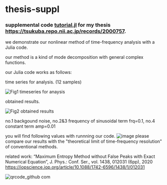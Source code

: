 # thesis-suppl

### supplemental code [tutorial.jl](https://github.com/fishiyama/thesis-suppl/blob/main/tutorial.jl) for my thesis https://tsukuba.repo.nii.ac.jp/records/2000757.

we demonstrate our nonlinear method of time-frequency analysis with a Julia code.

our method is a kind of mode decomposition with general complex functions.

our Julia code works as follows:

time series for analysis. (12 samples)

![Fig1 timeseries for anaysis](https://user-images.githubusercontent.com/111185366/192537801-fb49c8c7-c94a-47d9-b027-faaf73d3d53d.png)

obtained results.

![Fig2 obtained results](https://user-images.githubusercontent.com/111185366/192537829-617fd562-6fa0-4766-80ac-1178ae0e1245.png)

no.1 backgound noise, no.2&3 frequency of sinusoidal term frq=0.1, no.4 constant term amp=0.01
 
you will find following values with runnning our code.
![image](https://user-images.githubusercontent.com/111185366/193454046-6604d2aa-f803-40c6-88f4-d7c13eb85da3.png)
please compare our results with the "theoretical limit of time-frequency resolution" of conventional methods.

related work: “Maximum Entropy Method without False Peaks with Exact Numerical Equation”, J. Phys.: Conf. Ser., vol. 1438, 012031 (6pp), 2020
https://iopscience.iop.org/article/10.1088/1742-6596/1438/1/012031

![qrcode_github com](https://github.com/fishiyama/thesis-suppl/assets/111185366/cad8c501-eb22-45c6-a431-e44f0821b9d7)
